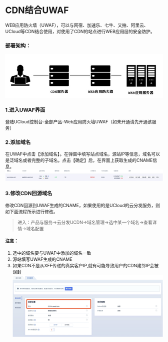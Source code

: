 # CDN结合UWAF
WEB应用防火墙（UWAF），可以与网宿、加速乐、七牛、又拍、阿里云、UCloud等CDN结合使用，对使用了CDN的站点进行WEB应用层的安全防护。

### 部署架构：
![](/images/15970530493441.jpg)

### 1.进入UWAF界面
登陆UCloud控制台-全部产品-Web应用防火墙UWAF（如未开通请先开通该服务）

### 2.添加域名
在UWAF中点击【添加域名】。在弹窗中填写站点域名，源站IP等信息，域名可以是泛域名或者完整的子域名。点击【确定】后，在界面上获取生成的CNAME信息。
![](/images/15970530944743.jpg)

### 3.修改CDN回源域名
修改CDN回源到UWAF生成的CNAME，如果使用的是UCloud的云分发服务，则如下面流程所示进行修改。

>进入：产品与服务->云分发UCDN->域名管理->选中某一个域名->查看详情->域名配置

#### 注意：
1. 选中的域名要与UWAF中添加的域名一致
2. 源站填写UWAF生成的CNAME
3. 如果CDN不是从XFF传递的真实客户IP,就有可能导致用户的CDN建邻IP会被误封
   ![](/images/15970531105872.jpg)



